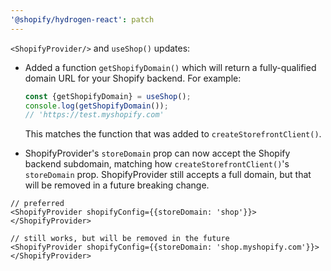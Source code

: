 ```yaml
---
'@shopify/hydrogen-react': patch
---
```


`<ShopifyProvider/>` and `useShop()` updates:

- Added a function `getShopifyDomain()` which will return a fully-qualified domain URL for your Shopify backend. For example:

  ```ts
  const {getShopifyDomain} = useShop();
  console.log(getShopifyDomain());
  // 'https://test.myshopify.com'
  ```

  This matches the function that was added to `createStorefrontClient()`.

- ShopifyProvider's `storeDomain` prop can now accept the Shopify backend subdomain, matching how `createStorefrontClient()`'s `storeDomain` prop. ShopifyProvider still accepts a full domain, but that will be removed in a future breaking change.

```tsx
// preferred
<ShopifyProvider shopifyConfig={{storeDomain: 'shop'}}></ShopifyProvider>

// still works, but will be removed in the future
<ShopifyProvider shopifyConfig={{storeDomain: 'shop.myshopify.com'}}></ShopifyProvider>
```
